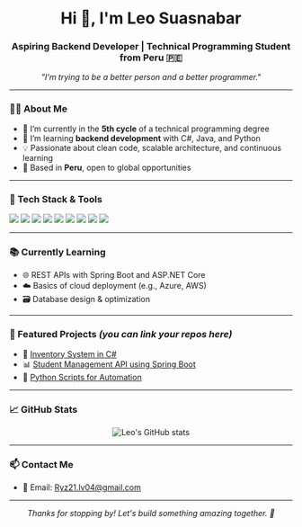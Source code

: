<h1 align="center">Hi 👋, I'm Leo Suasnabar</h1>
<h3 align="center">Aspiring Backend Developer | Technical Programming Student from Peru 🇵🇪</h3>

<p align="center">
  <em>"I'm trying to be a better person and a better programmer."</em>
</p>

---

### 🧑‍💻 About Me

- 🔭 I’m currently in the **5th cycle** of a technical programming degree
- 🧠 I’m learning **backend development** with C#, Java, and Python
- 💡 Passionate about clean code, scalable architecture, and continuous learning
- 📍 Based in **Peru**, open to global opportunities

---

### 🚀 Tech Stack & Tools

<p align="left">
  <img src="https://img.shields.io/badge/C%23-239120?style=for-the-badge&logo=c-sharp&logoColor=white" />
  <img src="https://img.shields.io/badge/Java-007396?style=for-the-badge&logo=java&logoColor=white" />
  <img src="https://img.shields.io/badge/Python-3776AB?style=for-the-badge&logo=python&logoColor=white" />
  <img src="https://img.shields.io/badge/ASP.NET-512BD4?style=for-the-badge&logo=dotnet&logoColor=white" />
  <img src="https://img.shields.io/badge/Spring%20Boot-6DB33F?style=for-the-badge&logo=spring-boot&logoColor=white" />
  <img src="https://img.shields.io/badge/Git-F05032?style=for-the-badge&logo=git&logoColor=white" />
  <img src="https://img.shields.io/badge/MySQL-4479A1?style=for-the-badge&logo=mysql&logoColor=white" />
  <img src="https://img.shields.io/badge/SQL%20Server-CC2927?style=for-the-badge&logo=microsoft-sql-server&logoColor=white" />
  <img src="https://img.shields.io/badge/Oracle-F80000?style=for-the-badge&logo=oracle&logoColor=white" />
</p>

---

### 📚 Currently Learning

- 🌐 REST APIs with Spring Boot and ASP.NET Core
- ☁️ Basics of cloud deployment (e.g., Azure, AWS)
- 🗃️ Database design & optimization

---

### 📁 Featured Projects *(you can link your repos here)*

- 🔧 [Inventory System in C#](#)
- 📊 [Student Management API using Spring Boot](#)
- 🧪 [Python Scripts for Automation](#)

---

### 📈 GitHub Stats

<p align="center">
  <img src="https://github-readme-stats.vercel.app/api?username=ryz-21&show_icons=true&theme=tokyonight" alt="Leo's GitHub stats" />
</p>

---

### 📫 Contact Me

- 📧 Email: Ryz21.lv04@gmail.com 


---

<p align="center">
  <em>Thanks for stopping by! Let's build something amazing together. 🚀</em>
</p>

